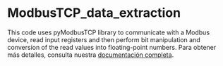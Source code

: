 # ModbusTCP_data_extraction
This code uses pyModbusTCP library to communicate with a Modbus device, read input registers and then perform bit manipulation and conversion of the read values into floating-point numbers.
Para obtener más detalles, consulta nuestra [documentación completa]([https://www.mdpi.com/1424-8220/23/12/5694]).
